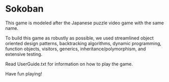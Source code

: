 # Sokoban

This game is modeled after the Japanese puzzle video game with the same name.

To build this game as robustly as possible, we used streamlined object oriented design patterns, backtracking algorithms, dynamic programming, function objects, visitors, generics, inheritance/polymorphism, and extensive testing.

Read UserGuide.txt for information on how to play the game.

Have fun playing!
